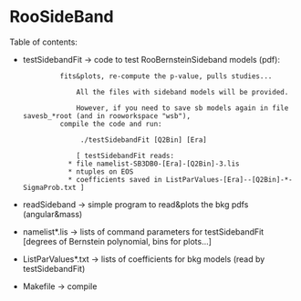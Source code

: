 # RooSideBand

Table of contents:

* testSidebandFit       -> code to test RooBernsteinSideband models (pdf): 
                           
			   fits&plots, re-compute the p-value, pulls studies...
			   
		           All the files with sideband models will be provided.
			   
		           However, if you need to save sb models again in file savesb_*root (and in rooworkspace "wsb"), 
			   compile the code and run: 
		   
		   			./testSidebandFit [Q2Bin] [Era]
					
		           [ testSidebandFit reads: 
			     * file namelist-SB3DB0-[Era]-[Q2Bin]-3.lis 
			     * ntuples on EOS
			     * coefficients saved in ListParValues-[Era]--[Q2Bin]-*-SigmaProb.txt ]	
        
* readSideband           -> simple program to read&plots the bkg pdfs (angular&mass)

* namelist*.lis         -> lists of command parameters for testSidebandFit [degrees of Bernstein polynomial, bins for plots...]

* ListParValues*.txt    -> lists of coefficients for bkg models (read by testSidebandFit)

* Makefile              -> compile 
